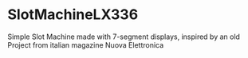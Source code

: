 # SlotMachineLX336
Simple Slot Machine made with 7-segment displays, inspired by an old Project from italian magazine Nuova Elettronica
